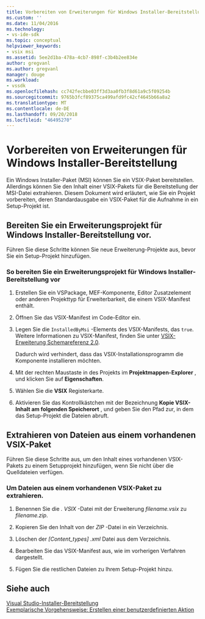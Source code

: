 ```yaml
---
title: Vorbereiten von Erweiterungen für Windows Installer-Bereitstellung | Microsoft-Dokumentation
ms.custom: ''
ms.date: 11/04/2016
ms.technology:
- vs-ide-sdk
ms.topic: conceptual
helpviewer_keywords:
- vsix msi
ms.assetid: 5ee2d1ba-478a-4cb7-898f-c3b4b2ee834e
author: gregvanl
ms.author: gregvanl
manager: douge
ms.workload:
- vssdk
ms.openlocfilehash: cc742fecbbe03ff3d3aa0fb3f8d61a9c5f09254b
ms.sourcegitcommit: 9765b3fcf89375ca499afd9fc42cf4645b66a8a2
ms.translationtype: MT
ms.contentlocale: de-DE
ms.lasthandoff: 09/20/2018
ms.locfileid: "46495270"
---
```

# <a name="prepare-extensions-for-windows-installer-deployment"></a>Vorbereiten von Erweiterungen für Windows Installer-Bereitstellung
Ein Windows Installer-Paket (MSI) können Sie ein VSIX-Paket bereitstellen. Allerdings können Sie den Inhalt einer VSIX-Pakets für die Bereitstellung der MSI-Datei extrahieren. Diesem Dokument wird erläutert, wie Sie ein Projekt vorbereiten, deren Standardausgabe ein VSIX-Paket für die Aufnahme in ein Setup-Projekt ist.  
  
## <a name="prepare-an-extension-project-for-windows-installer-deployment"></a>Bereiten Sie ein Erweiterungsprojekt für Windows Installer-Bereitstellung vor.  
 Führen Sie diese Schritte können Sie neue Erweiterung-Projekte aus, bevor Sie ein Setup-Projekt hinzufügen.  
  
### <a name="to-prepare-an-extension-project-for-windows-installer-deployment"></a>So bereiten Sie ein Erweiterungsprojekt für Windows Installer-Bereitstellung vor  
  
1.  Erstellen Sie ein VSPackage, MEF-Komponente, Editor Zusatzelement oder anderen Projekttyp für Erweiterbarkeit, die einem VSIX-Manifest enthält.  
  
2.  Öffnen Sie das VSIX-Manifest im Code-Editor ein.  
  
3.  Legen Sie die `InstalledByMsi` -Elements des VSIX-Manifests, das `true`. Weitere Informationen zu VSIX-Manifest, finden Sie unter [VSIX-Erweiterung Schemareferenz 2.0](../extensibility/vsix-extension-schema-2-0-reference.md).  
  
     Dadurch wird verhindert, dass das VSIX-Installationsprogramm die Komponente installieren möchten.  
  
4.  Mit der rechten Maustaste in des Projekts im **Projektmappen-Explorer** , und klicken Sie auf **Eigenschaften**.  
  
5.  Wählen Sie die **VSIX** Registerkarte.  
  
6.  Aktivieren Sie das Kontrollkästchen mit der Bezeichnung **Kopie VSIX-Inhalt am folgenden Speicherort** , und geben Sie den Pfad zur, in dem das Setup-Projekt die Dateien abruft.  
  
## <a name="extract-files-from-an-existing-vsix-package"></a>Extrahieren von Dateien aus einem vorhandenen VSIX-Paket  
 Führen Sie diese Schritte aus, um den Inhalt eines vorhandenen VSIX-Pakets zu einem Setupprojekt hinzufügen, wenn Sie nicht über die Quelldateien verfügen.  
  
### <a name="to-extract-files-from-an-existing-vsix-package"></a>Um Dateien aus einem vorhandenen VSIX-Paket zu extrahieren.  
  
1.  Benennen Sie die *. VSIX* -Datei mit der Erweiterung *filename.vsix* zu *filename.zip*.  
  
2.  Kopieren Sie den Inhalt von der *ZIP* -Datei in ein Verzeichnis.  
  
3.  Löschen der *[Content_types] .xml* Datei aus dem Verzeichnis.  
  
4.  Bearbeiten Sie das VSIX-Manifest aus, wie im vorherigen Verfahren dargestellt.  
  
5.  Fügen Sie die restlichen Dateien zu Ihrem Setup-Projekt hinzu.  
  
## <a name="see-also"></a>Siehe auch  
 [Visual Studio-Installer-Bereitstellung](https://msdn.microsoft.com/library/121be21b-b916-43e2-8f10-8b080516d2a0)   
 [Exemplarische Vorgehensweise: Erstellen einer benutzerdefinierten Aktion](/previous-versions/visualstudio/visual-studio-2010/d9k65z2d(v=vs.100))